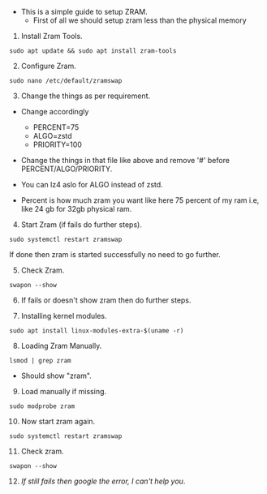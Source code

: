 - This is a simple guide to setup ZRAM.
  - First of all we should setup zram less than the physical memory 

1. Install Zram Tools.
```
sudo apt update && sudo apt install zram-tools
```

2. Configure Zram.
```
sudo nano /etc/default/zramswap
```

3. Change the things as per requirement.

- Change accordingly
  - PERCENT=75
  - ALGO=zstd
  - PRIORITY=100

- Change the things in that file like above and remove '#' before PERCENT/ALGO/PRIORITY.

- You can lz4 aslo for ALGO instead of zstd.

- Percent is how much zram you want like here 75 percent of my ram i.e, like 24 gb for 32gb physical ram.

4. Start Zram (if fails do further steps).
```
sudo systemctl restart zramswap
```
If done then zram is started successfully no need to go further.

5.  Check Zram.
```
swapon --show
```

6. If fails or doesn't show zram then do further steps.

7. Installing kernel modules.
```
sudo apt install linux-modules-extra-$(uname -r)
```

8. Loading Zram Manually.
```
lsmod | grep zram
```       
- Should show "zram".

 9. Load manually if missing.
```
sudo modprobe zram
```

10. Now start zram again.
```
sudo systemctl restart zramswap
```

11. Check zram.
```
swapon --show
```

12. *If still fails then google the error, I can't help you*.

